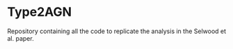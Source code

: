 # Type2AGN
Repository containing all the code to replicate the analysis in the Selwood et al. paper.
